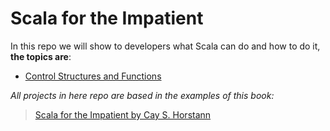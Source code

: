 Scala for the Impatient
=======================
In this repo we will show to developers what Scala can do and how to do it, **the topics are**:

* [Control Structures and Functions](https://github.com/robsonoduarte/learn-scala/tree/master/scala-for-the-impatient/scala-control-structures-functions)


*All projects in here repo are based in the examples of this book:*

> [Scala for the Impatient by Cay S. Horstann](http://www.horstmann.com/scala/index.html)
